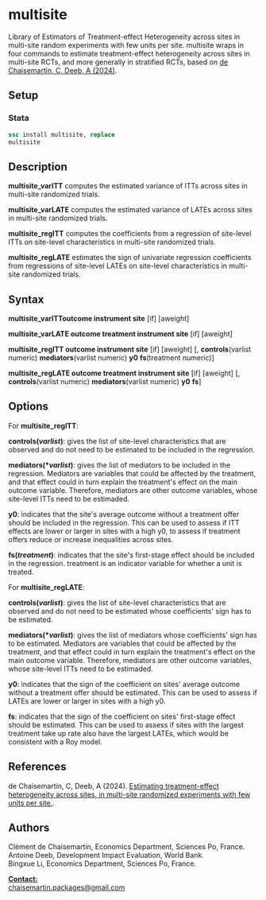 # multisite
Library of Estimators of Treatment-effect Heterogeneity across sites in multi-site random experiments with few units per site.
multisite wraps in four commands to estimate treatment-effect heterogeneity across sites in multi-site RCTs, and more generally in stratified RCTs, based on [de Chaisemartin, C, Deeb, A (2024)](https://ssrn.com/abstract=4615304).

## Setup
### Stata
```stata
ssc install multisite, replace
multisite
```

## Description 
**multisite_varITT** computes the estimated variance of ITTs across sites in multi-site randomized trials.

**multisite_varLATE** computes the estimated variance of LATEs across sites in multi-site randomized trials.

**multisite_regITT** computes the coefficients from a regression of site-level ITTs on site-level characteristics in multi-site randomized trials.

**multisite_regLATE** estimates the sign of univariate regression coefficients from regressions of site-level LATEs on site-level characteristics in multi-site randomized trials.

## Syntax
**multisite_varITToutcome instrument site** [if] [aweight]

**multisite_varLATE outcome treatment instrument site** [if] [aweight]

**multisite_regITT outcome instrument site** [if] [aweight] [, **controls**(varlist numeric) **mediators**(varlist numeric) **y0** **fs**(treatment numeric)]

**multisite_regLATE outcome treatment instrument site** [if] [aweight] [, **controls**(varlist numeric) **mediators**(varlist numeric) **y0** **fs**]

## Options   

For **multisite_regITT**: 

**controls(***varlist***)**: gives the list of site-level characteristics that are observed and do not need to be estimated to be included in the regression.

**mediators(****varlist***)**: gives the list of mediators to be included in the regression. Mediators are variables that could be affected by the treatment, and that effect could in turn explain the treatment's effect on the main outcome variable. Therefore, mediators are other outcome variables, whose site-level ITTs need to be estimaded.

**y0**: indicates that the site's average outcome without a treatment offer should be included in the regression. This can be used to assess if ITT effects are lower or larger in sites with a high y0, to assess if treatment offers reduce or increase inequalities across sites.

**fs(***treatment***)**: indicates that the site's first-stage effect should be included in the regression. treatment is an indicator variable for whether a unit is treated.

For **multisite_regLATE**:

**controls(***varlist***)**: gives the list of site-level characteristics that are observed and do not need to be estimated whose coefficients' sign has to be estimated.

**mediators(****varlist***)**: gives the list of mediators whose coefficients' sign has to be estimated. Mediators are variables that could be affected by the treatment, and that effect could in turn explain the treatment's effect on the main outcome variable. Therefore, mediators are other outcome variables, whose site-level ITTs need to be estimaded.

**y0**: indicates that the sign of the coefficient on sites' average outcome without a treatment offer should be estimated. This can be used to assess if LATEs are lower or larger in sites with a high y0.

**fs**: indicates that the sign of the coefficient on sites' first-stage effect should be estimated. This can be used to assess if sites with the largest treatment take up rate also have the largest LATEs, which would be consistent with a Roy model.

## References

de Chaisemartin, C, Deeb, A (2024).  [Estimating treatment-effect heterogeneity across sites, in multi-site randomized experiments with few units per site.](https://papers.ssrn.com/sol3/papers.cfm?abstract_id=4615304).

## Authors

Clément de Chaisemartin, Economics Department, Sciences Po, France.  
Antoine Deeb, Development Impact Evaluation,  World Bank.      
Bingxue Li, Economics Department, Sciences Po, France.

**<ins>Contact:</ins>**  
[chaisemartin.packages@gmail.com](mailto:chaisemartin.packages@gmail.com)

